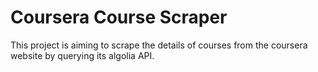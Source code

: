 # Coursera Course Scraper

This project is aiming to scrape the details of courses from the coursera website by querying its algolia API.
